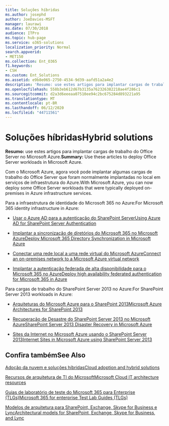 ```yaml
---
title: Soluções híbridas
ms.author: josephd
author: JoeDavies-MSFT
manager: laurawi
ms.date: 07/30/2018
audience: ITPro
ms.topic: hub-page
ms.service: o365-solutions
localization_priority: Normal
search.appverid:
- MET150
ms.collection: Ent_O365
f1.keywords:
- CSH
ms.custom: Ent_Solutions
ms.assetid: e9b8e065-2750-4534-9d39-aafd51a2a4e2
description: 'Resumo: use estes artigos para implantar cargas de trabalho do Office Server no Microsoft Azure.'
ms.openlocfilehash: 558b3eb612d67b3135a762326382218ae4f286c1
ms.sourcegitcommit: d2a3d6eeeaa07510ee94c2bc675284d893221a95
ms.translationtype: MT
ms.contentlocale: pt-BR
ms.lasthandoff: 06/12/2020
ms.locfileid: "44711561"
---
```

# <a name="hybrid-solutions"></a><span data-ttu-id="bbdb5-103">Soluções híbridas</span><span class="sxs-lookup"><span data-stu-id="bbdb5-103">Hybrid solutions</span></span>

 <span data-ttu-id="bbdb5-104">**Resumo:** use estes artigos para implantar cargas de trabalho do Office Server no Microsoft Azure.</span><span class="sxs-lookup"><span data-stu-id="bbdb5-104">**Summary:** Use these articles to deploy Office Server workloads in Microsoft Azure.</span></span>
  
<span data-ttu-id="bbdb5-105">Com o Microsoft Azure, agora você pode implantar algumas cargas de trabalho do Office Server que foram normalmente implantadas no local em serviços de infraestrutura do Azure.</span><span class="sxs-lookup"><span data-stu-id="bbdb5-105">With Microsoft Azure, you can now deploy some Office Server workloads that were typically deployed on-premises in Azure infrastructure services.</span></span>
  
<span data-ttu-id="bbdb5-106">Para a infraestrutura de identidade do Microsoft 365 no Azure:</span><span class="sxs-lookup"><span data-stu-id="bbdb5-106">For Microsoft 365 identity infrastructure in Azure:</span></span>

- [<span data-ttu-id="bbdb5-107">Usar o Azure AD para a autenticação do SharePoint Server</span><span class="sxs-lookup"><span data-stu-id="bbdb5-107">Using Azure AD for SharePoint Server Authentication</span></span>](using-azure-ad-for-sharepoint-server-authentication.md)

- [<span data-ttu-id="bbdb5-108">Implantar a sincronização de diretórios do Microsoft 365 no Microsoft Azure</span><span class="sxs-lookup"><span data-stu-id="bbdb5-108">Deploy Microsoft 365 Directory Synchronization in Microsoft Azure</span></span>](deploy-office-365-directory-synchronization-dirsync-in-microsoft-azure.md)
  
- [<span data-ttu-id="bbdb5-109">Conectar uma rede local a uma rede virtual do Microsoft Azure</span><span class="sxs-lookup"><span data-stu-id="bbdb5-109">Connect an on-premises network to a Microsoft Azure virtual network</span></span>](connect-an-on-premises-network-to-a-microsoft-azure-virtual-network.md)
    
- [<span data-ttu-id="bbdb5-110">Implantar a autenticação federada de alta disponibilidade para o Microsoft 365 no Azure</span><span class="sxs-lookup"><span data-stu-id="bbdb5-110">Deploy high availability federated authentication for Microsoft 365 in Azure</span></span>](deploy-high-availability-federated-authentication-for-office-365-in-azure.md)
    
<span data-ttu-id="bbdb5-111">Para cargas de trabalho do SharePoint Server 2013 no Azure:</span><span class="sxs-lookup"><span data-stu-id="bbdb5-111">For SharePoint Server 2013 workloads in Azure:</span></span>
  
- [<span data-ttu-id="bbdb5-112">Arquiteturas do Microsoft Azure para o SharePoint 2013</span><span class="sxs-lookup"><span data-stu-id="bbdb5-112">Microsoft Azure Architectures for SharePoint 2013</span></span>](microsoft-azure-architectures-for-sharepoint-2013.md)
    
- [<span data-ttu-id="bbdb5-113">Recuperação de Desastre do SharePoint Server 2013 no Microsoft Azure</span><span class="sxs-lookup"><span data-stu-id="bbdb5-113">SharePoint Server 2013 Disaster Recovery in Microsoft Azure</span></span>](sharepoint-server-2013-disaster-recovery-in-microsoft-azure.md)
    
- [<span data-ttu-id="bbdb5-114">Sites da Internet no Microsoft Azure usando o SharePoint Server 2013</span><span class="sxs-lookup"><span data-stu-id="bbdb5-114">Internet Sites in Microsoft Azure using SharePoint Server 2013</span></span>](internet-sites-in-microsoft-azure-using-sharepoint-server-2013.md)
  
  
## <a name="see-also"></a><span data-ttu-id="bbdb5-115">Confira também</span><span class="sxs-lookup"><span data-stu-id="bbdb5-115">See Also</span></span>

[<span data-ttu-id="bbdb5-116">Adoção da nuvem e soluções híbridas</span><span class="sxs-lookup"><span data-stu-id="bbdb5-116">Cloud adoption and hybrid solutions</span></span>](cloud-adoption-and-hybrid-solutions.yml)
  
[<span data-ttu-id="bbdb5-117">Recursos de arquitetura de TI do Microsoft</span><span class="sxs-lookup"><span data-stu-id="bbdb5-117">Microsoft Cloud IT architecture resources</span></span>](microsoft-cloud-it-architecture-resources.md)
  
[<span data-ttu-id="bbdb5-118">Guias de laboratório de teste do Microsoft 365 para Enterprise (TLGs)</span><span class="sxs-lookup"><span data-stu-id="bbdb5-118">Microsoft 365 for enterprise Test Lab Guides (TLGs)</span></span>](https://docs.microsoft.com/microsoft-365/enterprise/m365-enterprise-test-lab-guides)
  
[<span data-ttu-id="bbdb5-119">Modelos de arquitetura para SharePoint, Exchange, Skype for Business e Lync</span><span class="sxs-lookup"><span data-stu-id="bbdb5-119">Architectural models for SharePoint, Exchange, Skype for Business, and Lync</span></span>](architectural-models-for-sharepoint-exchange-skype-for-business-and-lync.md)
